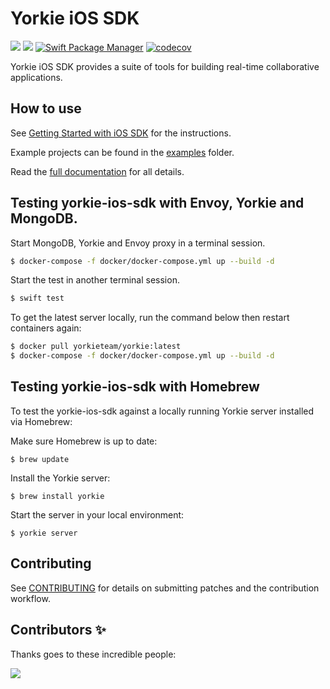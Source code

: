 # Yorkie iOS SDK

[![](https://img.shields.io/endpoint?url=https%3A%2F%2Fswiftpackageindex.com%2Fapi%2Fpackages%2Fyorkie-team%2Fyorkie-ios-sdk%2Fbadge%3Ftype%3Dswift-versions)](https://swiftpackageindex.com/yorkie-team/yorkie-ios-sdk)
[![](https://img.shields.io/endpoint?url=https%3A%2F%2Fswiftpackageindex.com%2Fapi%2Fpackages%2Fyorkie-team%2Fyorkie-ios-sdk%2Fbadge%3Ftype%3Dplatforms)](https://swiftpackageindex.com/yorkie-team/yorkie-ios-sdk)
[![Swift Package Manager](https://img.shields.io/badge/Swift_Package_Manager-compatible-orange?style=flat-square)](https://img.shields.io/badge/Swift_Package_Manager-compatible-orange?style=flat-square)
[![codecov](https://codecov.io/gh/yorkie-team/yorkie-ios-sdk/branch/main/graph/badge.svg?token=USX8DU19YO)](https://codecov.io/gh/yorkie-team/yorkie-ios-sdk)

Yorkie iOS SDK provides a suite of tools for building real-time collaborative applications.

## How to use

See [Getting Started with iOS SDK](https://yorkie.dev/docs/getting-started/with-ios-sdk) for the instructions.

Example projects can be found in the [examples](https://github.com/yorkie-team/yorkie-ios-sdk/tree/main/Examples) folder.

Read the [full documentation](https://yorkie.dev/docs) for all details.

## Testing yorkie-ios-sdk with Envoy, Yorkie and MongoDB.

Start MongoDB, Yorkie and Envoy proxy in a terminal session.

```bash
$ docker-compose -f docker/docker-compose.yml up --build -d
```

Start the test in another terminal session.

```bash
$ swift test
```

To get the latest server locally, run the command below then restart containers again:

```bash
$ docker pull yorkieteam/yorkie:latest
$ docker-compose -f docker/docker-compose.yml up --build -d
```



## Testing yorkie-ios-sdk with Homebrew

To test the yorkie-ios-sdk against a locally running Yorkie server installed via Homebrew:

Make sure Homebrew is up to date:

```
$ brew update
```

Install the Yorkie server:

```
$ brew install yorkie
```

Start the server in your local environment:

```
$ yorkie server
```



## Contributing

See [CONTRIBUTING](CONTRIBUTING.md) for details on submitting patches and the contribution workflow.

## Contributors ✨

Thanks goes to these incredible people:

<a href="https://github.com/yorkie-team/yorkie-ios-sdk/graphs/contributors">
  <img src="https://contrib.rocks/image?repo=yorkie-team/yorkie-ios-sdk" />
</a>
